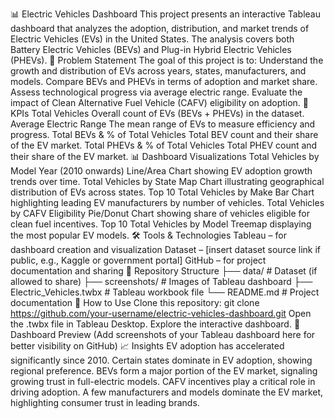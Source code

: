 📊 Electric Vehicles Dashboard
This project presents an interactive Tableau dashboard that analyzes the adoption, distribution, and market trends of Electric Vehicles (EVs) in the United States. The analysis covers both Battery Electric Vehicles (BEVs) and Plug-in Hybrid Electric Vehicles (PHEVs).
🚗 Problem Statement
The goal of this project is to:
Understand the growth and distribution of EVs across years, states, manufacturers, and models.
Compare BEVs and PHEVs in terms of adoption and market share.
Assess technological progress via average electric range.
Evaluate the impact of Clean Alternative Fuel Vehicle (CAFV) eligibility on adoption.
📌 KPIs
Total Vehicles
Overall count of EVs (BEVs + PHEVs) in the dataset.
Average Electric Range
The mean range of EVs to measure efficiency and progress.
Total BEVs & % of Total Vehicles
Total BEV count and their share of the EV market.
Total PHEVs & % of Total Vehicles
Total PHEV count and their share of the EV market.
📊 Dashboard Visualizations
Total Vehicles by Model Year (2010 onwards)
Line/Area Chart showing EV adoption growth trends over time.
Total Vehicles by State
Map Chart illustrating geographical distribution of EVs across states.
Top 10 Total Vehicles by Make
Bar Chart highlighting leading EV manufacturers by number of vehicles.
Total Vehicles by CAFV Eligibility
Pie/Donut Chart showing share of vehicles eligible for clean fuel incentives.
Top 10 Total Vehicles by Model
Treemap displaying the most popular EV models.
🛠 Tools & Technologies
Tableau – for dashboard creation and visualization
Dataset – [insert dataset source link if public, e.g., Kaggle or government portal]
GitHub – for project documentation and sharing
📂 Repository Structure
├── data/                  # Dataset (if allowed to share)
├── screenshots/           # Images of Tableau dashboard
├── Electric_Vehicles.twbx # Tableau workbook file
└── README.md              # Project documentation
🚀 How to Use
Clone this repository:
git clone https://github.com/your-username/electric-vehicles-dashboard.git
Open the .twbx file in Tableau Desktop.
Explore the interactive dashboard.
📸 Dashboard Preview
(Add screenshots of your Tableau dashboard here for better visibility on GitHub)
📈 Insights
EV adoption has accelerated significantly since 2010.
Certain states dominate in EV adoption, showing regional preference.
BEVs form a major portion of the EV market, signaling growing trust in full-electric models.
CAFV incentives play a critical role in driving adoption.
A few manufacturers and models dominate the EV market, highlighting consumer trust in leading brands.
